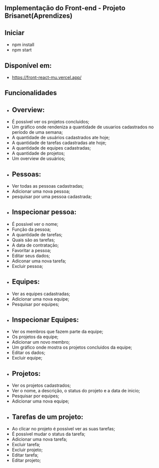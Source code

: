 ## Implementação do Front-end - Projeto Brisanet(Aprendizes)

## Iniciar
* npm install
* npm start

## Disponível em: 

* https://front-react-mu.vercel.app/

## Funcionalidades

* ## Overview:
- É possível ver os projetos concluidos;
- Um gráfico onde rendeniza a quantidade de usuarios cadastrados no período de uma semana;
- A quantidade de usuários cadastrados ate hoje;
- A quantidade de tarefas cadastradas ate hoje;
- A quantidade de equipes cadastradas;
- A quantidade de projetos;
- Um overview de usuários;

* ## Pessoas:
- Ver todas as pessoas cadastradas;
- Adicionar uma nova pessoa;
- pesquisar por uma pessoa cadastrada;

* ## Inspecionar pessoa:

- É possivel ver o nome;
- Função da pessoa; 
- A quantidade de tarefas;
- Quais são as tarefas;
- A data de contratação;
- Favoritar a pessoa;
- Editar seus dados;
- Adiconar uma nova tarefa;
- Excluir pessoa;

* ## Equipes:
- Ver as equipes cadastradas;
- Adicionar uma nova equipe;
- Pesquisar por equipes;

* ## Inspecionar Equipes:
- Ver os membros que fazem parte da equipe;
- Os projetos da equipe;
- Adicionar um novo membro;
- Um gráfico onde mostra os projetos concluidos da equipe;
- Editar os dados;
- Excluir equipe;

* ## Projetos:
- Ver os projetos cadastrados;
- Ver o nome, a descrição, o status do projeto e a data de inicio;
- Pesquisar por equipes;
- Adicionar uma nova equipe;

* ## Tarefas de um projeto: 
- Ao clicar no projeto é possível ver as suas tarefas;
- É possível mudar o status da tarefa;
- Adicionar uma nova tarefa;
- Excluir tarefa;
- Excluir projeto;
- Editar tarefa;
- Editar projeto;






